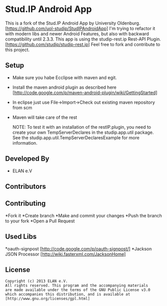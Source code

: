Stud.IP Android App
===================

This is a fork of the Stud.IP Android App by University Oldenburg.
[https://github.com/uol-studip/StudIPAndroidApp]
I'm trying to refactor it with modern libs and newer Android Features, 
but also with backward compatibility until 2.3.3.
This app is using the studip-rest.ip Rest-API Plugin.
[https://github.com/studip/studip-rest.ip]
Feel free to fork and contribute to this project.

Setup
-----
* Make sure you habe Ecclipse with maven and egit.
* Install the maven android plugin as described here [http://code.google.com/p/maven-android-plugin/wiki/GettingStarted]
* In eclipse just use File->Import->Check out existing maven repository from scm
* Maven will take care of the rest

    NOTE: To test it with an installation of the restIP.plugin, 
    you need to create your own TempServerDeclares in the studip.app.util package.
    See the studip.app.util.TempServerDeclaresExample for more information.
            

Developed By
------------
* ELAN e.V

Contributors
------------

Contributing
------------
*Fork it
*Create branch
*Make and commit your changes
*Push the branch to your fork
*Open a Pull Request

Used Libs
---------
*oauth-signpost [http://code.google.com/p/oauth-signpost/]
*Jackson JSON Processor [http://wiki.fasterxml.com/JacksonHome]

License
-------
    Copyright (c) 2013 ELAN e.V.
	All rights reserved. This program and the accompanying materials
    are made available under the terms of the GNU Public License v3.0
    which accompanies this distribution, and is available at
    [http://www.gnu.org/licenses/gpl.html]
